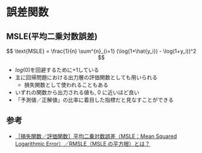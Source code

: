 # 誤差関数

## MSLE(平均二乗対数誤差)

$$
\text{MSLE} = \frac{1}{n} \sum^{n}_{i=1} (\log(1+\hat{y_i}) - \log(1+y_i))^2
$$

- $log(0)$を回避するために$+1$している
- 主に回帰問題における出力層の評価関数としても用いられる
  - 損失関数として使われることもある
- いずれの関数から出力される値も, 0 に近いほど良い
- 「予測値／正解値」の比率に着目した指標だと見なすことができる

## 参考

- [［損失関数／評価関数］平均二乗対数誤差（MSLE：Mean Squared Logarithmic Error）／RMSLE（MSLE の平方根）とは？](https://atmarkit.itmedia.co.jp/ait/articles/2106/02/news021.html)
